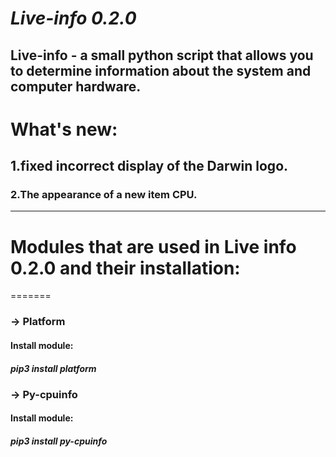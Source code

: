 ***Live-info 0.2.0***
=======
Live-info - a small python script that allows you to determine
information about the system and computer hardware.
--------------------------------------------------------------
# What's new:
## 1.fixed incorrect display of the Darwin logo.
### 2.The appearance of a new item CPU.
---------------------------------------------------------------
# Modules that are used in Live info 0.2.0 and their installation:
=======
### -> Platform
#### Install module:
##### pip3 install platform
### -> Py-cpuinfo
#### Install module:
##### pip3 install py-cpuinfo
